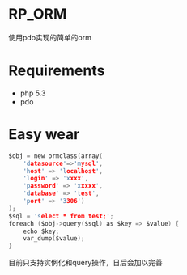 # RP_ORM
使用pdo实现的简单的orm

# Requirements
* php 5.3
* pdo

# Easy wear
```c
$obj = new ormclass(array(
	'datasource'=>'mysql',
	'host' => 'localhost',
	'login' => 'xxxx',
	'password' => 'xxxxx',
	'database' => 'test',
	'port' => '3306')
);
$sql = 'select * from test;';
foreach ($obj->query($sql) as $key => $value) {
	echo $key;
	var_dump($value);
}
```
目前只支持实例化和query操作，日后会加以完善
